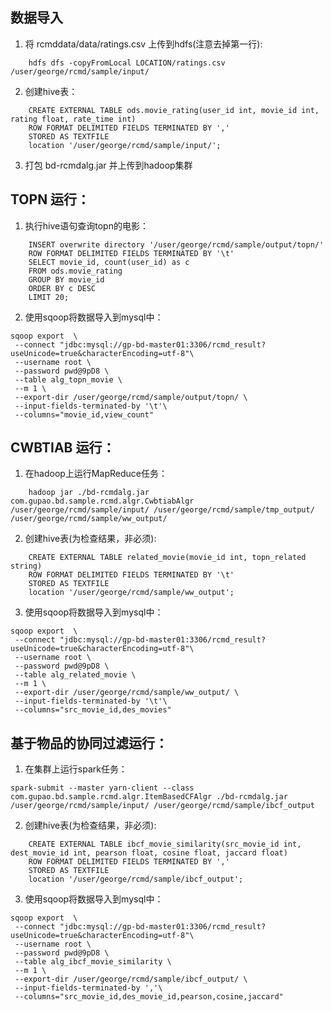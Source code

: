 ## 数据导入
1. 将 rcmddata/data/ratings.csv 上传到hdfs(注意去掉第一行):
```
    hdfs dfs -copyFromLocal LOCATION/ratings.csv /user/george/rcmd/sample/input/
```

2. 创建hive表：
```
    CREATE EXTERNAL TABLE ods.movie_rating(user_id int, movie_id int, rating float, rate_time int)
    ROW FORMAT DELIMITED FIELDS TERMINATED BY ','
    STORED AS TEXTFILE
    location '/user/george/rcmd/sample/input/';
```

3. 打包  bd-rcmdalg.jar 并上传到hadoop集群

## TOPN 运行：
1. 执行hive语句查询topn的电影：
```
    INSERT overwrite directory '/user/george/rcmd/sample/output/topn/'  
    ROW FORMAT DELIMITED FIELDS TERMINATED BY '\t'  
    SELECT movie_id, count(user_id) as c
    FROM ods.movie_rating  
    GROUP BY movie_id
    ORDER BY c DESC
    LIMIT 20;
```

2. 使用sqoop将数据导入到mysql中：
```
sqoop export  \
 --connect "jdbc:mysql://gp-bd-master01:3306/rcmd_result?useUnicode=true&characterEncoding=utf-8"\
 --username root \
 --password pwd@9pD8 \
 --table alg_topn_movie \
 --m 1 \
 --export-dir /user/george/rcmd/sample/output/topn/ \
 --input-fields-terminated-by '\t'\
 --columns="movie_id,view_count" 
```

## CWBTIAB 运行：
1. 在hadoop上运行MapReduce任务：
```
    hadoop jar ./bd-rcmdalg.jar com.gupao.bd.sample.rcmd.algr.CwbtiabAlgr /user/george/rcmd/sample/input/ /user/george/rcmd/sample/tmp_output/ /user/george/rcmd/sample/ww_output/
```

2. 创建hive表(为检查结果，非必须):
```
    CREATE EXTERNAL TABLE related_movie(movie_id int, topn_related string)
    ROW FORMAT DELIMITED FIELDS TERMINATED BY '\t'
    STORED AS TEXTFILE
    location '/user/george/rcmd/sample/ww_output';
```

3. 使用sqoop将数据导入到mysql中：
```
sqoop export  \
 --connect "jdbc:mysql://gp-bd-master01:3306/rcmd_result?useUnicode=true&characterEncoding=utf-8"\
 --username root \
 --password pwd@9pD8 \
 --table alg_related_movie \
 --m 1 \
 --export-dir /user/george/rcmd/sample/ww_output/ \
 --input-fields-terminated-by '\t'\
 --columns="src_movie_id,des_movies" 
```
    
## 基于物品的协同过滤运行：
1. 在集群上运行spark任务：
```
spark-submit --master yarn-client --class com.gupao.bd.sample.rcmd.algr.ItemBasedCFAlgr ./bd-rcmdalg.jar /user/george/rcmd/sample/input/ /user/george/rcmd/sample/ibcf_output 
```

2. 创建hive表(为检查结果，非必须):
```
    CREATE EXTERNAL TABLE ibcf_movie_similarity(src_movie_id int, dest_movie_id int, pearson float, cosine float, jaccard float)
    ROW FORMAT DELIMITED FIELDS TERMINATED BY ','
    STORED AS TEXTFILE
    location '/user/george/rcmd/sample/ibcf_output';
```

3. 使用sqoop将数据导入到mysql中：
```
sqoop export  \
 --connect "jdbc:mysql://gp-bd-master01:3306/rcmd_result?useUnicode=true&characterEncoding=utf-8"\
 --username root \
 --password pwd@9pD8 \
 --table alg_ibcf_movie_similarity \
 --m 1 \
 --export-dir /user/george/rcmd/sample/ibcf_output/ \
 --input-fields-terminated-by ','\
 --columns="src_movie_id,des_movie_id,pearson,cosine,jaccard" 
```
